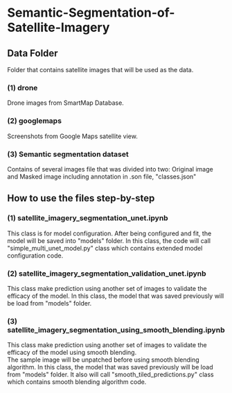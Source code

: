 # **Semantic-Segmentation-of-Satellite-Imagery**

## **Data Folder**
Folder that contains satellite images that will be used as the data.

### (1) drone
Drone images from SmartMap Database.
### (2) googlemaps
Screenshots from Google Maps satellite view.
### (3) Semantic segmentation dataset
Contains of several images file that was divided into two: Original image and Masked image including annotation in .son file, "classes.json"

## **How to use the files step-by-step**


### (1) satellite_imagery_segmentation_unet.ipynb
This class is for model configuration. After being configured and fit, the model will be saved into "models" folder.
In this class, the code will call "simple_multi_unet_model.py" class which contains extended model configuration code.

### (2) satellite_imagery_segmentation_validation_unet.ipynb
This class make prediction using another set of images to validate the efficacy of the model.
In this class, the model that was saved previously will be load from "models" folder.

### (3) satellite_imagery_segmentation_using_smooth_blending.ipynb
This class make prediction using another set of images to validate the efficacy of the model using smooth blending.  
The sample image will be unpatched before using smooth blending algorithm.
In this class, the model that was saved previously will be load from "models" folder. 
It also will call "smooth_tiled_predictions.py" class which contains smooth blending algorithm code.
